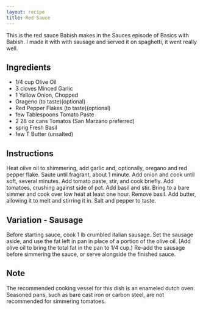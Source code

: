 ```yaml
---
layout: recipe
title: Red Sauce
---
```


This is the red sauce Babish makes in the Sauces episode of Basics with Babish. I made it with with sausage and served it on spaghetti, it went really well.

## Ingredients
* 1/4 cup Olive Oil
* 3 cloves Minced Garlic
* 1 Yellow Onion, Chopped
* Orageno (to taste)(optional)
* Red Pepper Flakes (to taste)(optional)
* few Tablespoons Tomato Paste
* 2 28 oz cans Tomatos (San Marzano preferred)
* sprig Fresh Basil
* few T Butter (unsalted)

## Instructions
Heat olive oil to shimmering, add garlic and, optionally, oregano and red pepper flake. Saute until fragrant, about 1 minute. Add onion and cook until soft, several minutes. Add tomato paste, stir, and cook briefly. Add tomatoes, crushing against side of pot. Add basil and stir. Bring to a bare simmer and cook over low heat at least one hour. Remove basil. Add butter, allowing it to melt and stirring it in. Salt and pepper to taste.

## Variation - Sausage
Before starting sauce, cook 1 lb crumbled italian sausage. Set the sausage aside, and use the fat left in pan in place of a portion of the olive oil. (Add olive oil to bring the total fat in the pan to 1/4 cup.) Re-add the sausage before simmering the sauce, or serve alongside the finished sauce.

## Note
The recommended cooking vessel for this dish is an enameled dutch oven. Seasoned pans, such as bare cast iron or carbon steel, are not recommended for simmering tomatoes.

